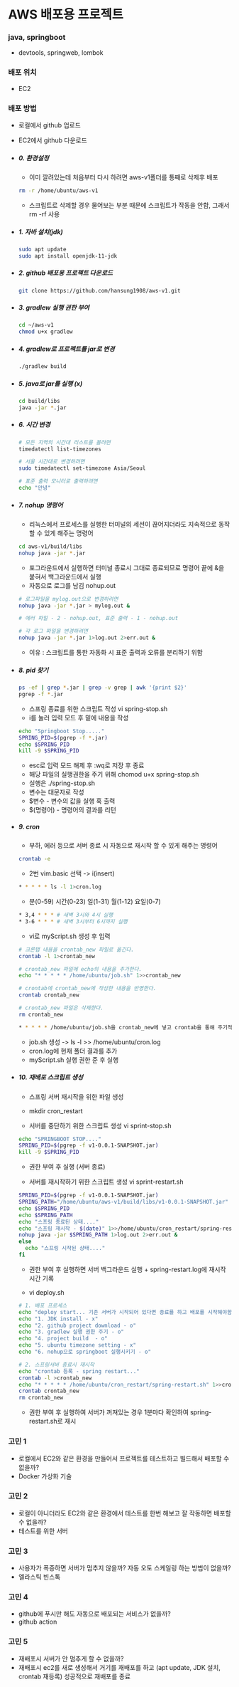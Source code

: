 # AWS 배포용 프로젝트

### java, springboot
- devtools, springweb, lombok

### 배포 위치 
- EC2

### 배포 방법
- 로컬에서 github 업로드
- EC2에서 github 다운로드

- ##### 0. 환경설정
  - 이미 깔려있는데 처음부터 다시 하려면 aws-v1폴더를 통째로 삭제후 배포
  ```sh
  rm -r /home/ubuntu/aws-v1
  ```
  
  - 스크립트로 삭제할 경우 물어보는 부분 때문에 스크립트가 작동을 안함, 그래서 rm -rf 사용

- ##### 1. 자바 설치(jdk)
  ```sh
  sudo apt update
  sudo apt install openjdk-11-jdk
  ```

- ##### 2. github 배포용 프로젝트 다운로드
  ```sh
  git clone https://github.com/hansung1908/aws-v1.git
  ```

- ##### 3. gradlew 실행 권한 부여
  ```sh
  cd ~/aws-v1
  chmod u+x gradlew
  ```

- ##### 4. gradlew로 프로젝트를 jar로 변경
  ```sh
  ./gradlew build
  ```

- ##### 5. java로 jar를 실행 (x)
  ```sh
  cd build/libs
  java -jar *.jar
  ```

- ##### 6. 시간 변경
  ```sh
  # 모든 지역의 시간대 리스트를 볼려면 
  timedatectl list-timezones
  
  # 서울 시간대로 변경하려면
  sudo timedatectl set-timezone Asia/Seoul
  
  # 표준 출력 모니터로 출력하려면
  echo "안녕"
  ```

- ##### 7. nohup 명령어
  - 리눅스에서 프로세스를 실행한 터미널의 세션이 끊어지더라도 지속적으로 동작할 수 있게 해주는 명령어
  ```sh
  cd aws-v1/build/libs
  nohup java -jar *.jar
  ```
  
  - 포그라운드에서 실행하면 터미널 종료시 그대로 종료되므로 명령어 끝에 &을 붙혀서 백그라운드에서 실행
  - 자동으로 로그를 남김 nohup.out
  ```sh
  # 로그파일을 mylog.out으로 변경하려면
  nohup java -jar *.jar > mylog.out &
  
  # 에러 파일 - 2 - nohup.out, 표준 출력 - 1 - nohup.out
  
  # 각 로그 파일을 변경하려면
  nohup java -jar *.jar 1>log.out 2>err.out &
  ```
  
  - 이유 : 스크립트를 통한 자동화 시 표준 출력과 오류를 분리하기 위함

- ##### 8. pid 찾기
  ```sh
  ps -ef | grep *.jar | grep -v grep | awk '{print $2}'
  pgrep -f *.jar
  ```
  
  - 스프링 종료를 위한 스크립트 작성 vi spring-stop.sh 
  - i를 눌러 입력 모드 후 밑에 내용을 작성
  ```sh
  echo "Springboot Stop....."
  SPRING_PID=$(pgrep -f *.jar)
  echo $SPRING_PID
  kill -9 $SPRING_PID
  ```
  
  - esc로 입력 모드 해제 후 :wq로 저장 후 종료
  - 해당 파일의 실행권한을 주기 위해 chomod u+x spring-stop.sh
  - 실행은 ./spring-stop.sh
  - 변수는 대문자로 작성
  - $변수 - 변수의 값을 실행 혹 출력
  - $(명령어) - 명령어의 결과를 리턴

- ##### 9. cron
  - 부하, 에러 등으로 서버 종료 시 자동으로 재시작 할 수 있게 해주는 명령어
  ```sh
  crontab -e
  ```
  
  - 2번 vim.basic 선택 -> i(insert)
  ```sh
  * * * * * ls -l 1>cron.log
  ```
  
  - 분(0-59) 시간(0-23) 일(1-31) 월(1-12) 요일(0-7)
  ```sh
  * 3,4 * * * # 새벽 3시와 4시 실행
  * 3-6 * * * # 새벽 3시부터 6시까지 실행
  ```
  
  - vi로 myScript.sh 생성 후 입력
  ```sh
  # 크론탭 내용을 crontab_new 파일로 옮긴다.
  crontab -l 1>crontab_new
  
  # crontab_new 파일에 echo의 내용을 추가한다.
  echo "* * * * * /home/ubuntu/job.sh" 1>>crontab_new
  
  # crontab에 crontab_new에 작성한 내용을 반영한다.
  crontab crontab_new
  
  # crontab_new 파일은 삭제한다.
  rm crontab_new
  ```
  
  ```sh
  * * * * * /home/ubuntu/job.sh을 crontab_new에 넣고 crontab을 통해 주기적인 실행
  ```
  
  - job.sh 생성 -> ls -l >> /home/ubuntu/cron.log
  - cron.log에 현재 폴더 결과를 추가
  - myScript.sh 실행 권한 준 후 실행

- ##### 10. 재배포 스크립트 생성
  - 스프링 서버 재시작을 위한 파일 생성
  - mkdir cron_restart
  
  - 서버를 중단하기 위한 스크립트 생성 vi sprint-stop.sh
  ```sh
  echo "SPRINGBOOT STOP...."
  SPRING_PID=$(pgrep -f v1-0.0.1-SNAPSHOT.jar)
  kill -9 $SPRING_PID
  ```
  
  - 권한 부여 후 실행 (서버 종료)
  
  - 서버를 재시작하기 위한 스크립트 생성 vi sprint-restart.sh
  ```sh
  SPRING_PID=$(pgrep -f v1-0.0.1-SNAPSHOT.jar)
  SPRING_PATH="/home/ubuntu/aws-v1/build/libs/v1-0.0.1-SNAPSHOT.jar"
  echo $SPRING_PID
  echo $SPRING_PATH
  echo "스프링 종료된 상태...."
  echo "스프링 재시작 - $(date)" 1>>/home/ubuntu/cron_restart/spring-restart.log
  nohup java -jar $SPRING_PATH 1>log.out 2>err.out &
  else
    echo "스프링 시작된 상태...."
  fi
  ```
  
  - 권한 부여 후 실행하면 서버 백그라운드 실행 + spring-restart.log에 재시작 시간 기록
  
  - vi deploy.sh
  ```sh
  # 1. 배포 프로세스
  echo "deploy start... 기존 서버가 시작되어 있다면 종료를 하고 배포를 시작해야함"
  echo "1. JDK install - x"
  echo "2. github project download - o"
  echo "3. gradlew 실행 권한 주기 - o"
  echo "4. project build  - o"
  echo "5. ubuntu timezone setting - x"
  echo "6. nohup으로 springboot 실행시키기 - o"
  
  # 2. 스프링서버 종료시 재시작
  echo "crontab 등록 - spring restart..."
  crontab -l >crontab_new
  echo "* * * * * /home/ubuntu/cron_restart/spring-restart.sh" 1>>crontab_new
  crontab crontab_new
  rm crontab_new
  ```
  
  - 권한 부여 후 실행하여 서버가 꺼져있는 경우 1분마다 확인하여 spring-restart.sh로 재시

### 고민 1
- 로컬에서 EC2와 같은 환경을 만들어서 프로젝트를 테스트하고 빌드해서 배포할 수 없을까?
- Docker 가상화 기술

### 고민 2
- 로컬이 아니더라도 EC2와 같은 환경에서 테스트를 한번 해보고 잘 작동하면 배포할 수 없을까?
- 테스트를 위한 서버

### 고민 3
- 사용자가 폭증하면 서버가 멈추지 않을까? 자동 오토 스케일링 하는 방법이 없을까?
- 엘라스틱 빈스톡

### 고민 4
- github에 푸시만 해도 자동으로 배포되는 서비스가 없을까? 
- github action

### 고민 5
- 재배포시 서버가 안 멈추게 할 수 없을까?
- 재배포시 ec2를 새로 생성해서 거기를 재배포를 하고 (apt update, JDK 설치, crontab 재등록) 성공적으로 재배포를 종료
